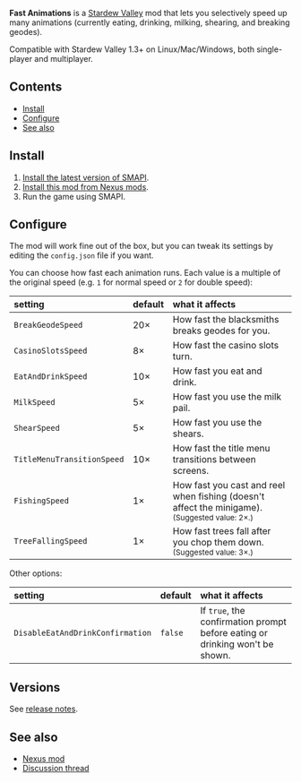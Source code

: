 **Fast Animations** is a [Stardew Valley](http://stardewvalley.net/) mod that lets you selectively
speed up many animations (currently eating, drinking, milking, shearing, and breaking geodes).

Compatible with Stardew Valley 1.3+ on Linux/Mac/Windows, both single-player and multiplayer.

## Contents
* [Install](#install)
* [Configure](#configure)
* [See also](#see-also)

## Install
1. [Install the latest version of SMAPI](https://smapi.io/).
2. [Install this mod from Nexus mods](http://www.nexusmods.com/stardewvalley/mods/1089/).
3. Run the game using SMAPI.

## Configure
The mod will work fine out of the box, but you can tweak its settings by editing the `config.json`
file if you want.

You can choose how fast each animation runs. Each value is a multiple of the original speed (e.g. `1` for
normal speed or `2` for double speed):

setting              | default | what it affects
:------------------- | :------ | :------------------
`BreakGeodeSpeed`    | 20×     | How fast the blacksmiths breaks geodes for you.
`CasinoSlotsSpeed`   | 8×      | How fast the casino slots turn.
`EatAndDrinkSpeed`   | 10×     | How fast you eat and drink.
`MilkSpeed`          | 5×      | How fast you use the milk pail.
`ShearSpeed`         | 5×      | How fast you use the shears.
`TitleMenuTransitionSpeed` | 10× | How fast the title menu transitions between screens.
`FishingSpeed`       | 1×      | How fast you cast and reel when fishing (doesn't affect the minigame).<br /><small>(Suggested value: 2×.)</small>
`TreeFallingSpeed`   | 1×      | How fast trees fall after you chop them down.<br /><small>(Suggested value: 3×.)</small>

Other options:

setting              | default | what it affects
:------------------- | :------ | :------------------
`DisableEatAndDrinkConfirmation` | `false` | If `true`, the confirmation prompt before eating or drinking won't be shown.

## Versions
See [release notes](release-notes.md).

## See also
* [Nexus mod](http://www.nexusmods.com/stardewvalley/mods/1089/)
* [Discussion thread](http://community.playstarbound.com/threads/smapi-fast-animations.132074/)
